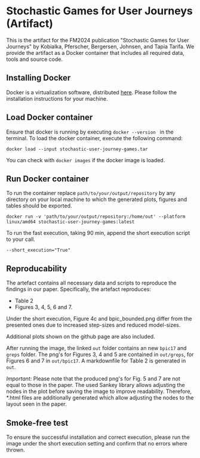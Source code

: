 # Stochastic Games for User Journeys (Artifact)
This is the artifact for the FM2024 publication "Stochastic Games for User Journeys" by Kobialka, Pferscher, Bergersen, Johnsen, and Tapia Tarifa. We provide the artifact as a Docker container that includes all required data, tools and source code. 

## Installing Docker
Docker is a virtualization software, distributed [here](https://docs.docker.com/engine/install/).
Please follow the installation instructions for your machine.

## Load Docker container
Ensure that docker is running by executing ```docker --version ``` in the terminal. 
To load the docker container, execute the following command:
```
docker load --input stochastic-user-journey-games.tar  
```
You can check with ```docker images``` if the docker image is loaded.

## Run Docker container
To run the container replace ```path/to/your/output/repository``` by any directory on your local machine to which the generated plots, figures and tables should be exported. 

```
docker run -v 'path/to/your/output/repository:/home/out' --platform linux/amd64 stochastic-user-journey-games:latest
```

To run the fast execution, taking 90 min, append the short execution script to your call.

```
--short_execution="True"
```

## Reproducability
The artefact contains all necessary data and scripts to reproduce the findings in our paper.
Specifically, the artefact reproduces:
- Table 2
- Figures 3, 4, 5, 6 and 7.

Under the short execution, Figure 4c and bpic_bounded.png differ from the presented ones due to increased step-sizes and reduced model-sizes.

Additional plots shown on the github page are also included.

After running the image, the linked `out` folder contains an new `bpic17` and `greps` folder.
The png's for Figures 3, 4 and 5 are contained in `out/greps`, for Figures 6 and 7 in `out/bpic17`.
A markdownfile for Table 2 is generated in `out`.

*Important:* Please note that the produced png's for Fig. 5 and 7 are not equal to those in the paper.
The used Sankey library allows adjusting the nodes in the plot before saving the image to improve readability.
Therefore, *.html files are additionally generated which allow adjusting the nodes to the layout seen in the paper.

## Smoke-free test
To ensure the successful installation and correct execution, please run the image under the short execution setting and confirm that no errors where thrown.